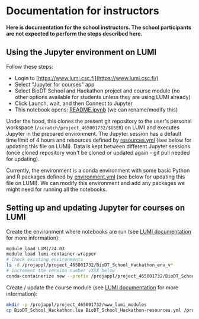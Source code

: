 # Documentation for instructors

**Here is documentation for the school instructors. The school participants are not expected to perform the steps described here.**

## Using the Jupyter environment on LUMI

Follow these steps:

* Login to [https://www.lumi.csc.fi](https://www.lumi.csc.fi/)
* Select "Jupyter for courses" app
* Select BioDT School and Hackathon project and course module (no other options available for students unless they are using LUMI already)
* Click Launch, wait, and then Connect to Jupyter
* This notebook opens: [README.ipynb](../README.ipynb) (we can rename/modify this)

Under the hood, this clones the present git repository to the user's personal workspace (`/scratch/project_465001732/$USER`) on LUMI and executes Jupyter in the prepared environment.
The Jupyter session has a default time limit of 4 hours and resources defined by [resources.yml](BioDT_School_Hackathon-resources.yml) (see below for updating this file on LUMI).
Data is kept between different Jupyter sessions (once cloned repository won't be cloned or updated again - git pull needed for updating).

Currently, the environment is a conda environment with some basic Python and R packages defined by [environment.yml](BioDT_School_Hackathon_env.yml) (see below for updating this file on LUMI).
We can modify this environment and add any packages we might need for running all the notebooks.

## Setting up and updating Jupyter for courses on LUMI

Create the environment where notebooks are run (see [LUMI documentation](https://docs.lumi-supercomputer.eu/software/installing/container-wrapper/) for more information):

```bash
module load LUMI/24.03
module load lumi-container-wrapper
# Check existing environments
ls -d /projappl/project_465001732/BioDT_School_Hackathon_env_v*
# Increment the version number vXXX below
conda-containerize new --prefix /projappl/project_465001732/BioDT_School_Hackathon_env_vXXX BioDT_School_Hackathon_env.yml
```

Create / update the course module (see [LUMI documentation](https://docs.lumi-supercomputer.eu/runjobs/webui/jupyter-for-courses/) for more information):

```bash
mkdir -p /projappl/project_465001732/www_lumi_modules
cp BioDT_School_Hackathon.lua BioDT_School_Hackathon-resources.yml /projappl/project_465001732/www_lumi_modules/
```

